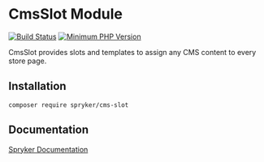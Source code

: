 # CmsSlot Module
[![Build Status](https://travis-ci.org/spryker/cms-slot.svg)](https://travis-ci.org/spryker/cms-slot)
[![Minimum PHP Version](https://img.shields.io/badge/php-%3E%3D%207.3-8892BF.svg)](https://php.net/)

CmsSlot provides slots and templates to assign any CMS content to every store page.

## Installation

```
composer require spryker/cms-slot
```

## Documentation

[Spryker Documentation](https://academy.spryker.com/developing_with_spryker/module_guide/modules.html)
